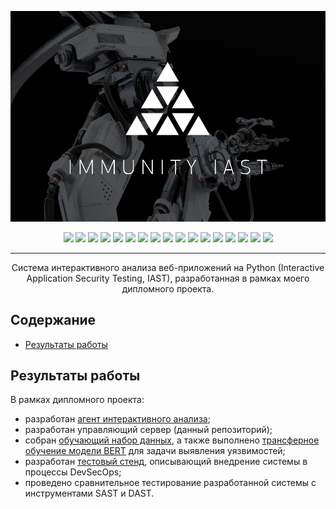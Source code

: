 <p align="center">
<img src="assets/head.png">
</p>

<p align="center">
<img src="https://img.shields.io/badge/nVIDIA-%2376B900.svg?style=for-the-badge&logo=nVIDIA&logoColor=white">
<img src="https://img.shields.io/badge/cuda-000000.svg?style=for-the-badge&logo=nVIDIA&logoColor=green">
<img src="https://img.shields.io/badge/jupyter-%23FA0F00.svg?style=for-the-badge&logo=jupyter&logoColor=white">
<img src="https://img.shields.io/badge/pandas-%23150458.svg?style=for-the-badge&logo=pandas&logoColor=white">
<img src="https://img.shields.io/badge/PyTorch-%23EE4C2C.svg?style=for-the-badge&logo=PyTorch&logoColor=white">
<img src="https://img.shields.io/badge/scikit--learn-%23F7931E.svg?style=for-the-badge&logo=scikit-learn&logoColor=white">
<img src="https://img.shields.io/badge/numpy-%23013243.svg?style=for-the-badge&logo=numpy&logoColor=white">
<img src="https://img.shields.io/badge/javascript-%23323330.svg?style=for-the-badge&logo=javascript&logoColor=%23F7DF1E">
<img src="https://img.shields.io/badge/vuejs-%2335495e.svg?style=for-the-badge&logo=vuedotjs&logoColor=%234FC08D">
<img src="https://img.shields.io/badge/python-3670A0?style=for-the-badge&logo=python&logoColor=ffdd54">
<img src="https://img.shields.io/badge/django-%23092E20.svg?style=for-the-badge&logo=django&logoColor=white">
<img src="https://img.shields.io/badge/DJANGO-REST-ff1709?style=for-the-badge&logo=django&logoColor=white&color=ff1709&labelColor=gray">
<img src="https://img.shields.io/badge/celery-%23a9cc54.svg?style=for-the-badge&logo=celery&logoColor=ddf4a4">
<img src="https://img.shields.io/badge/redis-%23DD0031.svg?style=for-the-badge&logo=redis&logoColor=white">
<img src="https://img.shields.io/badge/postgres-%23316192.svg?style=for-the-badge&logo=postgresql&logoColor=white">
<img src="https://img.shields.io/badge/nginx-%23009639.svg?style=for-the-badge&logo=nginx&logoColor=white">
<img src="https://img.shields.io/badge/docker-%230db7ed.svg?style=for-the-badge&logo=docker&logoColor=white">
</p>

<hr/>

<p align="center">
Система интерактивного анализа веб-приложений на Python (Interactive Application Security Testing, IAST), разработанная в рамках моего дипломного проекта.
</p>

## Содержание

<!-- TOC -->
  * [Результаты работы](#результаты-работы)
<!-- TOC -->

## Результаты работы

В рамках дипломного проекта:
- разработан [агент интерактивного анализа](https://github.com/light-hat/immunity-python-agent);
- разработан управляющий сервер (данный репозиторий);
- собран [обучающий набор данных](https://huggingface.co/datasets/l1ghth4t/iast-python3-django-flask), а также выполнено [трансферное обучение модели BERT](https://huggingface.co/l1ghth4t/immunity) для задачи выявления уязвимостей;
- разработан [тестовый стенд](https://github.com/light-hat/devsecops-stand), описывающий внедрение системы в процессы DevSecOps;
- проведено сравнительное тестирование разработанной системы с инструментами SAST и DAST.


